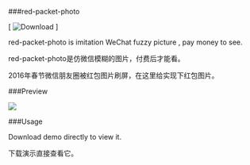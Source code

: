 ###red-packet-photo

[ ![Download](https://codeload.github.com/artcat/red-packet-photo/zip/master) ]

red-packet-photo is imitation WeChat fuzzy picture , pay money to see.

red-packet-photo是仿微信模糊的图片，付费后才能看。

2016年春节微信朋友圈被红包图片刷屏，在这里给实现下红包图片。

###Preview

![](https://github.com/artcat/red-packet-photo/blob/master/doc/api-img0.jpg)

###Usage

Download demo directly to view it.

下载演示直接查看它。
